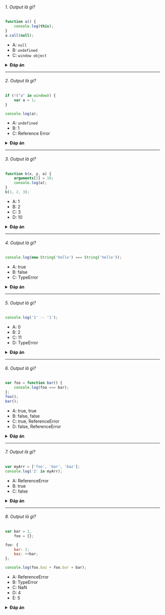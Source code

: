 ###### 1. Output là gì?

```javascript
function a() {
    console.log(this);
}
a.call(null);
```

- A: `null`
- B: `undefined`
- C: `window object`

<details><summary><b>Đáp án</b></summary>
<p>

#### Đáp án: C

`this context` trong JavaScript tùy theo ngữ cảnh lúc gọi hàm.

Chúng ta có thể thay đổi `this context` của hàm bằng cách dùng hàm `call`, với tham số đầu tiên trở thành `this` và các tham số tiếp theo là các params của hàm.
Vì vậy, khi gọi `a.call(window)` thì `this` trong hàm `a` chính là `window`.

Lưu ý, khi chúng ta truyền tham số đầu tiên vào hàm `call` là `null` hay `undefined` thì JavaScript sẽ tự động truyền `global object` vào hàm được gọi chứ không truyền `null` hay `undefined`.
Vì vậy, đoạn code trên sẽ in ra `object window` thay vì `null`.

</p>
</details>

---

###### 2. Output là gì?

```javascript
if (!("a" in window)) {
    var a = 1;
}

console.log(a);
```

- A: `undefined`
- B: 1
- C: Reference Error

<details><summary><b>Đáp án</b></summary>
<p>

#### Đáp án: A

Đoạn code này trông có vẻ đơn giản, nếu biến global `window` chưa có phần tử `a` thì định nghĩa biến `a`, gán cho nó bằng 1.
Bạn sẽ nghĩ kết quả là 1, nhưng không, đáp án đúng là `undefined`, điều gì đang xảy ra? Cùng đi qua 3 điểm dưới đây sẽ rõ.

Đầu tiên, tất cả các biến global được lưu trữ trong global object là `window` (ở browser). Khi chúng ta khai báo `var a = 1` điều đó đồng nghĩa với việc khai báo `window.a = 1`, và chúng ta có thể kiểm tra 1 biến có phải là global hay nằm trong object window hay không bằng cách `"variable-name in window"`.
Vậy sau khi khai báo var `a = 1` thì `"a" in window` cho kết quả `true`.

Thứ hai, JavaScript có cơ chế `hoisted`, tất cả các khai báo biến đều được đưa lên đầu của scope của nó. Ví dụ:

```javascript
console.log("a" in window);
var a;
```

Tuy biến `a` được khai báo dưới dòng `console` nhưng kết quả in ra là `true`, vì JavaScript engine sẽ lần lượt tìm tất cả các khai báo biến và chuyển chúng lên đầu của scope.
Vì thế đoạn code được thực thi có thể viết lại như sau:

```javascript
var a;
alert("a" in window);
```

Thứ ba là chỉ các khai báo biến mới được `hoisted`, còn các khởi tạo, gán giá trị cho biến thì không. Ví dụ:

```javascript
var a = 1;
```

thì chúng ta có 2 quá trình:

```javascript
var a;    //declaration
a = 1;    //initialization
```

Tóm lại, với sự hiểu biết của 3 khái niệm trên thì đoạn code ban đầu được thực thi như sau:

```javascript
var a;
if (!("a" in window)) {
    a = 1;
}
console.log(a);
```

và tất nhiên, kết quả là `undefined`.

</p>
</details>

---

###### 3. Output là gì?

```javascript
function b(x, y, a) {
    arguments[2] = 10;
    console.log(a);
}
b(1, 2, 3);
```

- A: 1
- B: 2
- C: 3
- D: 10

<details><summary><b>Đáp án</b></summary>
<p>

#### Đáp án: D

`arguments` là một object đặc biệt trong function của JavaScript, nó chứa các params của function và share chung bộ nhớ với chúng, vì thế khi thay đổi giá trị của `agruments` thì các params cũng được thay đổi theo.

</p>
</details>

---

###### 4. Output là gì?

```javascript
console.log(new String('hello') === String('hello'));
```

- A: true
- B: false
- C: TypeError

<details><summary><b>Đáp án</b></summary>
<p>

#### Đáp án: B

Khi gọi String constructor function với từ khóa `new` sẽ cho kết quả là một object, trong khi đó, không có từ khóa `new` kết quả sẽ là một primitive string, so sánh `===` giữa 2 kiểu dữ liệu khác nhau sẽ cho kết quả là `false`.

</p>
</details>

---

###### 5. Output là gì?

```javascript
console.log('1' -- '1');
```

- A: 0
- B: 2
- C: 11
- D: TypeError

<details><summary><b>Đáp án</b></summary>
<p>

#### Đáp án: D

Postfix Operator `--` chỉ thực hiện với biến, trong trường hợp này `'1'` không phải là biến nên sẽ gây ra lỗi `TypeError`.
Nếu đoạn code trên được viết thành `'1' - - '1'` (chú ý có space giữa 2 dấu `-`) thì sẽ cho kết quả là `2`.

</p>
</details>

---

###### 6. Output là gì?

```javascript
var foo = function bar() {
    console.log(foo === bar);
};
foo();
bar();
```

- A: true, true
- B: false, false
- C: true, ReferenceError
- D: false, ReferenceError

<details><summary><b>Đáp án</b></summary>
<p>

#### Đáp án: D

Chúng ta có thể khai báo `function expression` cùng với `named function` và dùng `named function` bên trong function đó để gọi tới chính nó.
Nhưng chúng ta không thể dùng `named function` bên ngoài được, điều đó có nghĩa khi gọi `bar()` sẽ gây ra lỗi `ReferenceError`.

</p>
</details>

---

###### 7. Output là gì?

```javascript
var myArr = ['foo', 'bar', 'baz'];
console.log('2' in myArr);
```

- A: ReferenceError
- B: true
- C: false

<details><summary><b>Đáp án</b></summary>
<p>

#### Đáp án: B

`in operator` sẽ kiểm tra 1 thuộc tính có phải là của object đó hay không, một array cũng là một object và có các thuộc tính index (`myArray[2] === myArray['2']`), vậy kết quả là `true`.

</p>
</details>

---

###### 8. Output là gì?

```javascript
var bar = 1,
    foo = {};

foo: {
    bar: 2;
    baz: ++bar;
};

console.log(foo.baz + foo.bar + bar);
```

- A: ReferenceError
- B: TypeError
- C: NaN
- D: 4
- E: 5

<details><summary><b>Đáp án</b></summary>
<p>

#### Đáp án: C

Trong JavaScript cũng có `labled statement` nên đoạn code trên không có lỗi gì đâu nhé.
Phần tử `baz` và `bar` không có trong object `foo` nên ta có thể viết lại như sau `undefined + undefined + 1` và cho kết quả là `NaN`.

</p>
</details>
